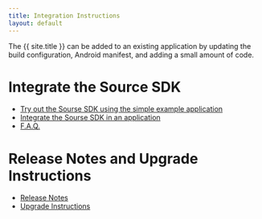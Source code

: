 ```yaml
---
title: Integration Instructions
layout: default 
---
```


The {{ site.title }} can be added to an existing application by updating the build configuration, Android manifest, and adding a small amount of code.

# Integrate the Source SDK

 * [Try out the Sourse SDK using the simple example application](new-project.html)
 * [Integrate the Sourse SDK in an application](apidocs/co/sourse/pvnsdk/Sourse.html)
 * [F.A.Q.](faq.html)

<!--# Optional Configuration-->

 <!--* [Application Re-Engagement Deep Linking](deep-linking.html)-->
 <!--* [Audience Segmentation](segmentation.html)-->

# Release Notes and Upgrade Instructions

 * [Release Notes](changelog.html)
 * [Upgrade Instructions](upgrade-instructions.html)



